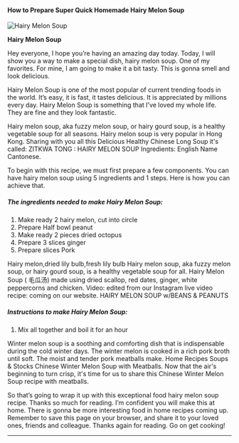             

#### How to Prepare Super Quick Homemade Hairy Melon Soup

![Hairy Melon Soup](https://img-global.cpcdn.com/recipes/4d068c12cdc347f8/751x532cq70/hairy-melon-soup-recipe-main-photo.jpg)

**Hairy Melon Soup**

Hey everyone, I hope you’re having an amazing day today. Today, I will show you a way to make a special dish, hairy melon soup. One of my favorites. For mine, I am going to make it a bit tasty. This is gonna smell and look delicious.

Hairy Melon Soup is one of the most popular of current trending foods in the world. It’s easy, it is fast, it tastes delicious. It is appreciated by millions every day. Hairy Melon Soup is something that I’ve loved my whole life. They are fine and they look fantastic.

Hairy melon soup, aka fuzzy melon soup, or hairy gourd soup, is a healthy vegetable soup for all seasons. Hairy melon soup is very popular in Hong Kong. Sharing with you all this Delicious Healthy Chinese Long Soup it's called: ZITKWA TONG : HAIRY MELON SOUP Ingredients: English Name Cantonese.

To begin with this recipe, we must first prepare a few components. You can have hairy melon soup using 5 ingredients and 1 steps. Here is how you can achieve that.

##### The ingredients needed to make Hairy Melon Soup:

1.  Make ready 2 hairy melon, cut into circle
2.  Prepare Half bowl peanut
3.  Make ready 2 pieces dried octopus
4.  Prepare 3 slices ginger
5.  Prepare slices Pork

Hairy melon,dried lily bulb,fresh lily bulb Hairy melon soup, aka fuzzy melon soup, or hairy gourd soup, is a healthy vegetable soup for all. Hairy Melon Soup ( 毛瓜汤) made using dried scallop, red dates, ginger, white peppercorns and chicken. Video: edited from our Instagram live video recipe: coming on our website. HAIRY MELON SOUP w/BEANS & PEANUTS

##### Instructions to make Hairy Melon Soup:

1.  Mix all together and boil it for an hour

Winter melon soup is a soothing and comforting dish that is indispensable during the cold winter days. The winter melon is cooked in a rich pork broth until soft. The moist and tender pork meatballs make. Home Recipes Soups & Stocks Chinese Winter Melon Soup with Meatballs. Now that the air's beginning to turn crisp, it's time for us to share this Chinese Winter Melon Soup recipe with meatballs.

So that’s going to wrap it up with this exceptional food hairy melon soup recipe. Thanks so much for reading. I’m confident you will make this at home. There is gonna be more interesting food in home recipes coming up. Remember to save this page on your browser, and share it to your loved ones, friends and colleague. Thanks again for reading. Go on get cooking!

* * *